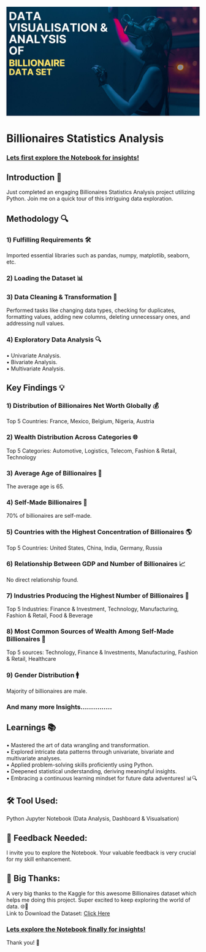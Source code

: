 ![Billionaire Statistics Analysis](https://github.com/MujtabaRZ011/Data-Analysis-By-Python/blob/main/Billionaires%20Statistics%20Analysis/Notebook/Billionaire%20Statistics%20Analysis.jpg)
# Billionaires Statistics Analysis
### [Lets first explore the Notebook for insights!](https://github.com/MujtabaRZ011/Data-Analysis-By-Python/blob/main/Billionaires%20Statistics%20Analysis/Notebook/Billionaires%20Statistics.ipynb)
## Introduction 🚀
Just completed an engaging Billionaires Statistics Analysis project utilizing Python. Join me on a quick tour of this intriguing data exploration.

## Methodology 🔍
### 1) Fulfilling Requirements 🛠️
Imported essential libraries such as pandas, numpy, matplotlib, seaborn, etc.
### 2) Loading the Dataset 📊
### 3) Data Cleaning & Transformation 🧹
Performed tasks like changing data types, checking for duplicates, formatting values, adding new columns, deleting unnecessary ones, and addressing null values.
### 4) Exploratory Data Analysis 🔍
•	Univariate Analysis.<br>
•	Bivariate Analysis.<br>
•	Multivariate Analysis.

## Key Findings 💡
### 1) Distribution of Billionaires Net Worth Globally 💰
Top 5 Countries: France, Mexico, Belgium, Nigeria, Austria

### 2) Wealth Distribution Across Categories 🌐
Top 5 Categories: Automotive, Logistics, Telecom, Fashion & Retail, Technology

### 3) Average Age of Billionaires 🎂
The average age is 65.

### 4) Self-Made Billionaires 🔄
70% of billionaires are self-made.

### 5) Countries with the Highest Concentration of Billionaires 🌎
Top 5 Countries: United States, China, India, Germany, Russia

### 6) Relationship Between GDP and Number of Billionaires 📈
No direct relationship found.

### 7) Industries Producing the Highest Number of Billionaires 🏢
Top 5 Industries: Finance & Investment, Technology, Manufacturing, Fashion & Retail, Food & Beverage

### 8) Most Common Sources of Wealth Among Self-Made Billionaires 👥
Top 5 sources: Technology, Finance & Investments, Manufacturing, Fashion & Retail, Healthcare

### 9) Gender Distribution 🚹
Majority of billionaires are male.

### And many more Insights……………

## Learnings 📚
•	Mastered the art of data wrangling and transformation.<br>
•	Explored intricate data patterns through univariate, bivariate and multivariate analyses.<br>
•	Applied problem-solving skills proficiently using Python.<br>
•	Deepened statistical understanding, deriving meaningful insights.<br>
•	Embracing a continuous learning mindset for future data adventures! 📊🔍

## 🛠️ Tool Used:
Python Jupyter Notebook (Data Analysis, Dashboard & Visualsation)

## 👀 Feedback Needed:
I invite you to explore the Notebook. Your valuable feedback is very crucial for my skill enhancement.

## 🙌 Big Thanks: 
A very big thanks to the Kaggle for this awesome Billionaires dataset which helps me doing this project. Super excited to keep exploring the world of data. 🌐🍕 <br>
Link to Download the Dataset: 
[Click Here](https://www.kaggle.com/datasets/nelgiriyewithana/billionaires-statistics-dataset/download?datasetVersionNumber=1)

### [Lets explore the Notebook finally for insights!](https://github.com/MujtabaRZ011/Data-Analysis-By-Python/blob/main/Billionaires%20Statistics%20Analysis/Notebook/Billionaires%20Statistics.ipynb)

Thank you! 🚀 


